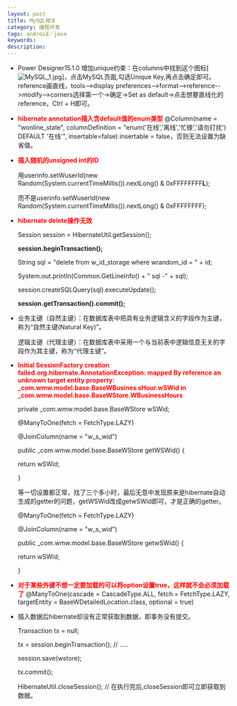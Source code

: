 ```yaml
---
layout: post
title: MySQL相关
category: 编程开发
tags: android／java
keywords: 
description: 
---
```


-   Power Designer15.1.0
    增加unique约束：在columns中找到这个图标[![](http://files.note.sdo.com/XbPJ4~kyIRYFM72Mw000DH "MySQL_1.jpg")]，点击MySQL页面,勾选Unique
    Key,再点击确定即可。
    reference画直线，tools-->display
    preferences-->format-->reference-->modify-->corners选择第一个->确定->Set
    as default->点击想要直线化的reference，Ctrl + H即可。

-   **<span style="COLOR: rgb(255,0,0)">hibernate
    annotation插入含default值的enum类型</span>**
    @Column(name = "wonline_state", columnDefinition =
    "enum('在线','离线','忙碌','请勿打扰') DEFAULT '在线'",
    insertable=false)
    insertable = false，否则无法设置为缺省值。

-   **<span style="COLOR: rgb(255,0,0)">插入随机的unsigned
    int的ID</span>**

    用userinfo.setWuserId(new
    Random(System.currentTimeMillis()).nextLong() & 0xFFFFFFFF**L**);

    而不是userinfo.setWuserId(new
    Random(System.currentTimeMillis()).nextLong() & 0xFFFFFFFF);

-   **<span style="COLOR: rgb(255,0,0)">hibernate
    delete操作无效</span>**

    Session session = HibernateUtil.getSession();

    **session.beginTransaction();**

    String sql = "delete from w_id_storage where wrandom_id = " + id;

    System.out.println(Common.GetLineInfo() + " sql -" + sql);

    session.createSQLQuery(sql).executeUpdate();

    **session.getTransaction().commit();**

-   业务主键（自然主键）：在数据库表中把具有业务逻辑含义的字段作为主键，称为“自然主键(Natural
    Key)”。

    逻辑主键（代理主键）：在数据库表中采用一个与当前表中逻辑信息无关的字段作为其主键，称为“代理主键”。

-   **<span style="COLOR: rgb(255,0,0)">Initial SessionFactory creation
    failed.org.hibernate.AnnotationException: mapped By reference an
    unknown target entity property: _com.wmw.model.base.BaseWBusines
    sHour.wSWid in
    _com.wmw.model.base.BaseWStore.WBusinessHours</span>**

    

    private _com.wmw.model.base.BaseWStore wSWid;

    <span class="Apple-tab-span"
    style="WHITE-SPACE: pre"></span>@ManyToOne(fetch = FetchType.LAZY)

    <span class="Apple-tab-span"
    style="WHITE-SPACE: pre"></span>@JoinColumn(name = "w_s_wid")

    <span class="Apple-tab-span" style="WHITE-SPACE: pre"></span>public
    _com.wmw.model.base.BaseWStore getWSWid() {

    <span class="Apple-tab-span" style="WHITE-SPACE: pre"></span>return
    wSWid;

    <span class="Apple-tab-span" style="WHITE-SPACE: pre"></span>}

    <span class="Apple-tab-span"
    style="WHITE-SPACE: pre"></span>等一切设置都正常，找了三个多小时，最后无意中发现原来是hibernate自动生成的getter的问题，getWSWid改成getwSWid即可，才是正确的getter。

    <span class="Apple-tab-span"
    style="WHITE-SPACE: pre"></span>@ManyToOne(fetch = FetchType.LAZY)

    <span class="Apple-tab-span"
    style="WHITE-SPACE: pre"></span>@JoinColumn(name = "w_s_wid")

    <span class="Apple-tab-span" style="WHITE-SPACE: pre"></span>public
    _com.wmw.model.base.BaseWStore getwSWid() {

    <span class="Apple-tab-span" style="WHITE-SPACE: pre"></span>return
    wSWid;

    <span class="Apple-tab-span" style="WHITE-SPACE: pre"></span>}

-   **<span
    style="COLOR: rgb(255,0,0)">对于某些外键不想一定要加载的可以将option设置true，这样就不会必须加载了</span>**
    @ManyToOne(cascade = CascadeType.ALL, fetch = FetchType.LAZY,
    targetEntity = BaseWDetailedLocation.class, optional = true)

-   插入数据后hibernate却没有正常获取到数据，即事务没有提交。

    <span class="Apple-tab-span"
    style="WHITE-SPACE: pre"></span>Transaction tx = null;

    <span class="Apple-tab-span" style="WHITE-SPACE: pre"></span>tx =
    session.beginTransaction();
                    // .....

    <span class="Apple-tab-span"
    style="WHITE-SPACE: pre"></span>session.save(wstore);

    <span class="Apple-tab-span"
    style="WHITE-SPACE: pre"></span>tx.commit();

    <span class="Apple-tab-span"
    style="WHITE-SPACE: pre"></span>HibernateUtil.closeSession(); //
    在执行完后,closeSession即可立即获取到数据。

